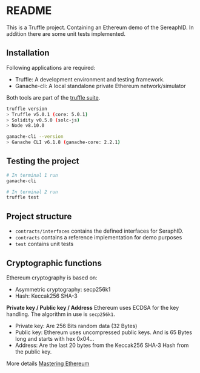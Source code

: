# README

This is a Truffle project. Containing an Ethereum demo of the SereaphID.
In addition there are some unit tests implemented.

## Installation

Following applications are required:

- Truffle: A development environment and testing framework.
- Ganache-cli: A local standalone private Ethereum network/simulator

Both tools are part of the [truffle suite](https://truffleframework.com/).

```bash
truffle version
> Truffle v5.0.1 (core: 5.0.1)
> Solidity v0.5.0 (solc-js)
> Node v8.10.0

ganache-cli --version
> Ganache CLI v6.1.8 (ganache-core: 2.2.1)
```

## Testing the project

```bash
# In terminal 1 run
ganache-cli

# In terminal 2 run
truffle test
```

## Project structure

- `contracts/interfaces` contains the defined interfaces for SeraphID.
- `contracts` contains a reference implementation for demo purposes
- `test` contains unit tests

## Cryptographic functions

Ethereum cryptography is based on:

- Asymmetric cryptography: secp256k1
- Hash: Keccak256 SHA-3

**Private key / Public key / Address**
Ethereum uses ECDSA for the key handling. The algorithm in use is `secp256k1`.

- Private key: Are 256 Bits random data (32 Bytes)
- Public key: Ethereum uses uncompressed public keys. And is 65 Bytes long and starts with hex 0x04...
- Address: Are the last 20 bytes from the Keccak256 SHA-3 Hash from the public key.

More details [Mastering Ethereum](https://github.com/ethereumbook/ethereumbook/blob/develop/04keys-addresses.asciidoc)